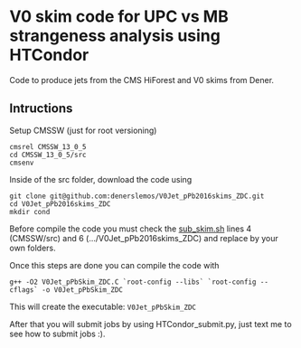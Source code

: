 # V0 skim code for UPC vs MB strangeness analysis using HTCondor

Code to produce jets from the CMS HiForest and V0 skims from Dener. 

## Intructions

Setup CMSSW (just for root versioning)
```
cmsrel CMSSW_13_0_5
cd CMSSW_13_0_5/src
cmsenv
```
Inside of the src folder, download the code using
```
git clone git@github.com:denerslemos/V0Jet_pPb2016skims_ZDC.git
cd V0Jet_pPb2016skims_ZDC
mkdir cond
```
Before compile the code you must check the [sub_skim.sh](https://github.com/denerslemos/V0Jet_pPb2016skims_ZDC/blob/main/sub_skim.sh) lines 4 (CMSSW/src) and 6 (.../V0Jet_pPb2016skims_ZDC) and replace by your own folders.

Once this steps are done you can compile the code with
```
g++ -O2 V0Jet_pPbSkim_ZDC.C `root-config --libs` `root-config --cflags` -o V0Jet_pPbSkim_ZDC
```
This will create the executable: ```V0Jet_pPbSkim_ZDC``` 

After that you will submit jobs by using HTCondor_submit.py, just text me to see how to submit jobs :).
